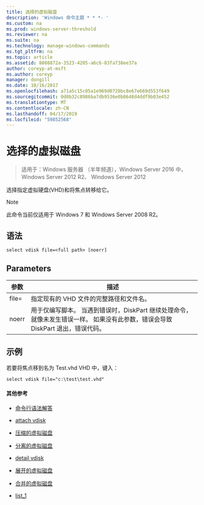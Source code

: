 ```yaml
---
title: 选择的虚拟磁盘
description: 'Windows 命令主题 * * *- '
ms.custom: na
ms.prod: windows-server-threshold
ms.reviewer: na
ms.suite: na
ms.technology: manage-windows-commands
ms.tgt_pltfrm: na
ms.topic: article
ms.assetid: 8808872a-3523-4205-a6c6-83fa738ee37a
author: coreyp-at-msft
ms.author: coreyp
manager: dongill
ms.date: 10/16/2017
ms.openlocfilehash: a71a5c15c05a1e969d0720bc8e67e669d553f649
ms.sourcegitcommit: 0d0b32c8986ba7db9536e0b8648d4ddf9b03e452
ms.translationtype: MT
ms.contentlocale: zh-CN
ms.lasthandoff: 04/17/2019
ms.locfileid: "59852568"
---
```

# <a name="select-vdisk"></a>选择的虚拟磁盘

>适用于：Windows 服务器 （半年频道），Windows Server 2016 中，Windows Server 2012 R2、 Windows Server 2012

选择指定虚拟硬盘\(VHD\)和将焦点转移给它。  
  
> [!NOTE]  
> 此命令当前仅适用于 Windows 7 和 Windows Server 2008 R2。  
  
## <a name="syntax"></a>语法  
  
```  
select vdisk file=<full path> [noerr]  
```  
  
## <a name="parameters"></a>Parameters  
  
|参数|描述|  
|-------|--------|  
|file\=<full path>|指定现有的 VHD 文件的完整路径和文件名。|  
|noerr|用于仅编写脚本。 当遇到错误时，DiskPart 继续处理命令，就像未发生错误一样。 如果没有此参数，错误会导致 DiskPart 退出，错误代码。|  
  
## <a name="BKMK_examples"></a>示例  
若要将焦点移到名为 Test.vhd VHD 中，键入：  
  
```  
select vdisk file="c:\test\test.vhd"  
```  
  
#### <a name="additional-references"></a>其他参考  
  
-   [命令行语法解答](command-line-syntax-key.md)  
  
-   [attach vdisk](attach-vdisk.md)  
  
-   [压缩的虚拟磁盘](compact-vdisk.md)  
  
  
  
-   [分离的虚拟磁盘](detach-vdisk.md)  
  
-   [detail vdisk](detail-vdisk.md)  
  
-   [展开的虚拟磁盘](expand-vdisk.md)  
  
-   [合并的虚拟磁盘](merge-vdisk.md)  
  
-   [list_1](list_1.md)  
  

